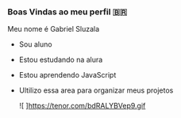 ### Boas Vindas ao meu perfil 🇧🇷

Meu nome é Gabriel Sluzala

- Sou aluno
- Estou estudando na alura
- Estou aprendendo JavaScript
- Ultilizo essa area para organizar meus projetos


  ![ ]https://tenor.com/bdRALYBVep9.gif
